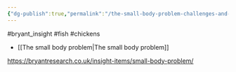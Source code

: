 ```yaml
---
{"dg-publish":true,"permalink":"/the-small-body-problem-challenges-and-considerations-for-animal-advocates/","created":"2024-03-19T14:20:10.000+00:00","updated":"2025-09-29T00:30:49.329+01:00"}
---
```


#bryant_insight #fish #chickens 

- [[The small body problem\|The small body problem]]

https://bryantresearch.co.uk/insight-items/small-body-problem/